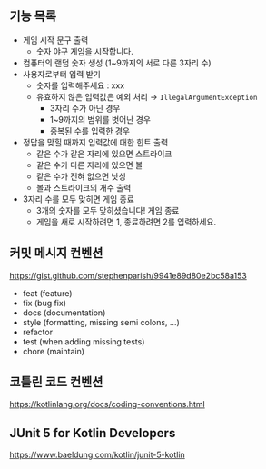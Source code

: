 ## 기능 목록 

- 게임 시작 문구 출력
  - 숫자 야구 게임을 시작합니다.
- 컴퓨터의 랜덤 숫자 생성 (1~9까지의 서로 다른 3자리 수)
- 사용자로부터 입력 받기 
  - 숫자를 입력해주세요 : xxx
  - 유효하지 않은 입력값은 예외 처리 → `IllegalArgumentException`
    - 3자리 수가 아닌 경우 
    - 1~9까지의 범위를 벗어난 경우 
    - 중복된 수를 입력한 경우 
- 정답을 맞힐 때까지 입력값에 대한 힌트 출력
    - 같은 수가 같은 자리에 있으면 스트라이크
    - 같은 수가 다른 자리에 있으면 볼
    - 같은 수가 전혀 없으면 낫싱
    - 볼과 스트라이크의 개수 출력 
- 3자리 수를 모두 맞히면 게임 종료
    - 3개의 숫자를 모두 맞히셨습니다! 게임 종료
    - 게임을 새로 시작하려면 1, 종료하려면 2를 입력하세요.

## 커밋 메시지 컨벤션

https://gist.github.com/stephenparish/9941e89d80e2bc58a153

- feat (feature)
- fix (bug fix)
- docs (documentation)
- style (formatting, missing semi colons, …)
- refactor
- test (when adding missing tests)
- chore (maintain)

## 코틀린 코드 컨벤션

https://kotlinlang.org/docs/coding-conventions.html

## JUnit 5 for Kotlin Developers

https://www.baeldung.com/kotlin/junit-5-kotlin
